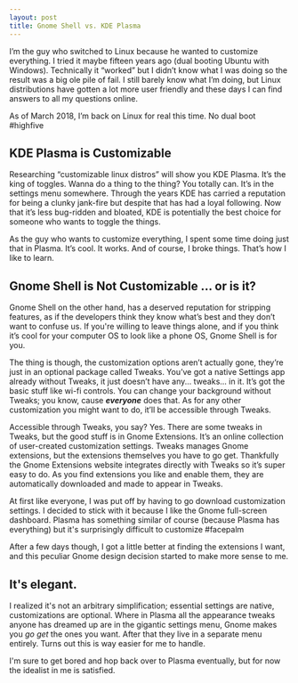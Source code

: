 ```yaml
---
layout: post
title: Gnome Shell vs. KDE Plasma
---
```


I’m the guy who switched to Linux because he wanted to customize everything. I tried it maybe fifteen years ago (dual booting Ubuntu with Windows). Technically it “worked” but I didn’t know what I was doing so the result was a big ole pile of fail. I still barely know what I’m doing, but Linux distributions have gotten a lot more user friendly and these days I can find answers to all my questions online.

As of March 2018, I’m back on Linux for real this time. No dual boot #highfive

## KDE Plasma is Customizable

Researching “customizable linux distros” will show you KDE Plasma. It’s the king of toggles. Wanna do a thing to the thing? You totally can. It’s in the settings menu somewhere. Through the years KDE has carried a reputation for being a clunky jank-fire but despite that has had a loyal following. Now that it’s less bug-ridden and bloated, KDE is potentially the best choice for someone who wants to toggle the things.

As the guy who wants to customize everything, I spent some time doing just that in Plasma. It’s cool. It works. And of course, I broke things. That’s how I like to learn.

## Gnome Shell is Not Customizable ... or is it?

Gnome Shell on the other hand, has a deserved reputation for stripping features, as if the developers think they know what’s best and they don’t want to confuse us. If you're willing to leave things alone, and if you think it’s cool for your computer OS to look like a phone OS, Gnome Shell is for you.

The thing is though, the customization options aren’t actually gone, they’re just in an optional package called Tweaks. You’ve got a native Settings app already without Tweaks, it just doesn’t have any... tweaks... in it. It’s got the basic stuff like wi-fi controls. You can change your background without Tweaks; you know, cause ***everyone*** does that. As for any other customization you might want to do, it’ll be accessible through Tweaks.

Accessible through Tweaks, you say? Yes. There are some tweaks in Tweaks, but the good stuff is in Gnome Extensions. It’s an online collection of user-created customization settings. Tweaks manages Gnome extensions, but the extensions themselves you have to go get. Thankfully the Gnome Extensions website integrates directly with Tweaks so it’s super easy to do. As you find extensions you like and enable them, they are automatically downloaded and made to appear in Tweaks. 

At first like everyone, I was put off by having to go download customization settings. I decided to stick with it because I like the Gnome full-screen dashboard. Plasma has something similar of course (because Plasma has everything) but it's surprisingly difficult to customize #facepalm

After a few days though, I got a little better at finding the extensions I want, and this peculiar Gnome design decision started to make more sense to me.

## It's elegant.

I realized it's not an arbitrary simplification; essential settings are native, customizations are optional. Where in Plasma all the appearance tweaks anyone has dreamed up are in the gigantic settings menu, Gnome makes you *go get* the ones you want. After that they live in a separate menu entirely. Turns out this is way easier for me to handle. 

I'm sure to get bored and hop back over to Plasma eventually, but for now the idealist in me is satisfied.
